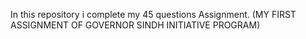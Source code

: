 In this repository i complete my 45 questions Assignment.
(MY FIRST ASSIGNMENT OF GOVERNOR SINDH INITIATIVE PROGRAM)
